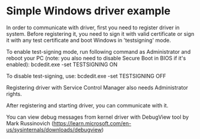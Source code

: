 # Simple Windows driver example
 
In order to communicate with driver, first you need to register driver in system.
Before registering it, you need to sign it with valid certificate or sign it with any test certificate and boot Windows in 'testsigning' mode.

To enable test-signing mode, run following command as Administrator and reboot your PC (note: you also need to disable Secure Boot in BIOS if it's enabled):
bcdedit.exe -set TESTSIGNING ON

To disable test-signing, use:
bcdedit.exe -set TESTSIGNING OFF

Registering driver with Service Control Manager also needs Administrator rights.

After registering and starting driver, you can communicate with it.


You can view debug messages from kernel driver with DebugView tool by Mark Russinovich (https://learn.microsoft.com/en-us/sysinternals/downloads/debugview)
